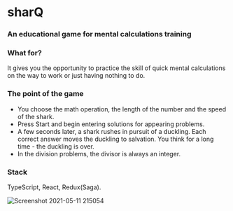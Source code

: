 # sharQ
### An educational game for mental calculations training

### What for?
It gives you the opportunity to practice the skill of quick mental calculations on the way to work or just having nothing to do.

### The point of the game
* You choose the math operation, the length of the number and the speed of the shark.
* Press Start and begin entering solutions for appearing problems.
* A few seconds later, a shark rushes in pursuit of a duckling. Each correct answer moves the duckling to salvation. You think for a long time - the duckling is over.
* In the division problems, the divisor is always an integer.


### Stack
TypeScript, React, Redux(Saga). 

![Screenshot 2021-05-11 215054](https://user-images.githubusercontent.com/2980611/117869369-6216b200-b2a3-11eb-80a4-72e03afa048a.png)
